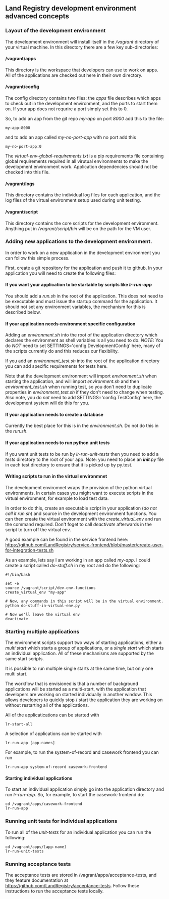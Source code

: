 ## Land Registry development environment advanced concepts

### Layout of the development environment

The development environment will install itself in the */vagrant* directory of your virtual machine.
In this directory there are a few key sub-directories:

#### /vagrant/apps 
This directory is the workspace that developers can use to work on apps. All of the applications are checked out here in their own directory.

#### /vagrant/config

The config directory contains two files: the *apps* file describes which apps to check out in the development environment, and the ports to start them on. If your app does not requrire a port simply set this to 0.

So, to add an app from the git repo *my-app* on port *8000* add this to the file:

```
my-app:8000
```

and to add an app called *my-no-port-app* with no port add this

```
my-no-port-app:0
```

The *virtual-env-global-requirements.txt* is a pip requirements file containing global requirements required in all virutual environments to make the development environment work. Application dependencies should not be checked into this file.

#### /vagrant/logs

This directory contains the individual log files for each application, and the log files of the virtual environment setup used during unit testing.

#### /vagrant/script

This directory contains the core scripts for the development environment. Anything put in */vagrant/script/bin* will be on the path for the VM user.

### Adding new applications to the development environment.

In order to work on a new application in the development environment you can follow this simple process.

First, create a git repository for the application and push it to github. In your application you will need to create the following files:

#### If you want your application to be startable by scripts like *lr-run-app* 

You should add a *run.sh* in the root of the application. This does not need to be executable and must issue the startup command for the application. It should not set any environment variables, the mechanism for this is described below.

#### If your application needs environment specific configuration

Adding an *environment.sh* into the root of the application directory which declares the environment as shell variables is all you need to do.
*NOTE*: You do *NOT* need to set SETTINGS='config.DevelopmentConfig' here, many of the scripts currently do and this reduces our flexibility.

If you add an *environment_test.sh* into the root of the application directory you can add specific requirements for tests here. 

Note that the development environment will import *environment.sh* when starting the application, and will import *environment.sh* and then *environment_test.sh* when running test, so you don't need to duplicate properties in *environment_test.sh* if they don't need to change when testing. Also note, you do *not* need to add SETTINGS='config.TestConfig' here, the development system will do this for you.

#### If your application needs to create a database

Currently the best place for this is in the *environment.sh*. Do not do this in the *run.sh*.

#### If your application needs to run python unit tests

If you want unit tests to be run by *lr-run-unit-tests* then you need to add a *tests* directory to the root of your app. Note: you need to place an *__init__.py* file in each test directory to ensure that it is picked up by py.test. 

#### Writing scripts to run in the virtual environmnet

The development enviromnet wraps the provision of the python virtual environments. In certain cases you might want to execute scripts in the virtual environment, for example to load test data.

In order to do this, create an executable script in your application (*do not call it run.sh*) and source in the development environment functions. You can then create the virtual environment with the *create_virtual_env <app-name>* and run the command required. Don't foget to call *deactivate* afterwards in the script to turn off the virtual env.

A good example can be found in the service frontend here: https://github.com/LandRegistry/service-frontend/blob/master/create-user-for-integration-tests.sh

As an example, lets say I am working in an app called *my-app*. I could create a script called *do-stuff.sh* in my root and do the following:

```
#!/bin/bash
	
set -e
source /vagrant/script/dev-env-functions
create_virtual_env "my-app"

# Now, any commands in this script will be in the virtual environment.
python do-stuff-in-virtual-env.py

# Now we'll leave the virtual env
deactivate
```

### Starting multiple applications

The environment scripts support two ways of starting applications, either a *multi start* which starts a group of applications, or a *single start* which starts an individual application. All of these mechanisms are supported by the same start scripts.

It is possible to run multiple single starts at the same time, but only one multi start.

The workflow that is envisioned is that a number of background applications will be started as a multi-start, with the application that developers are working on started individually in another window. This allows developers to quickly stop / start the application they are working on without restarting all of the applications. 


All of the applicatications can be started with 

```
lr-start-all
```

A selection of applications can be started with 

```
lr-run-app [app-names]
```

For example, to run the system-of-record and casework frontend you can run

```
lr-run-app system-of-record casework-frontend
```

#### Starting individual applications

To start an individual application simply go into the application directory and run *lr-run-app*. So, for example, to start the casework-frontend do:

```
cd /vagrant/apps/casework-frontend
lr-run-app
```

### Running unit tests for individual applications

To run all of the *unit-tests* for an individual application you can run the following:

```
cd /vagrant/apps/[app-name]
lr-run-unit-tests
```

### Running acceptance tests

The acceptance tests are stored in /vagrant/apps/acceptance-tests, and they feature documentation at https://github.com/LandRegistry/acceptance-tests. Follow these instructions to run the acceptance tests locally.

